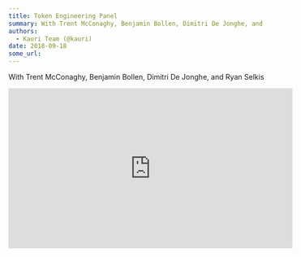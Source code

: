 ```yaml
---
title: Token Engineering Panel
summary: With Trent McConaghy, Benjamin Bollen, Dimitri De Jonghe, and Ryan Selkis
authors:
  - Kauri Team (@kauri)
date: 2018-09-18
some_url: 
---
```


With Trent McConaghy, Benjamin Bollen, Dimitri De Jonghe, and Ryan Selkis

<div align="center"><iframe width="560" height="315" src="https://drive.google.com/file/d/1bZ8GpWKxIb3Q6MpZsU6teJUHhtoSNs96/preview" frameborder="0" allow="encrypted-media" allowfullscreen></iframe></div>